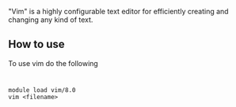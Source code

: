"Vim" is a highly configurable text editor for efficiently creating and changing any kind of text.

## How to use

To use vim do the following

# 

```
module load vim/8.0
vim <filename>
```
